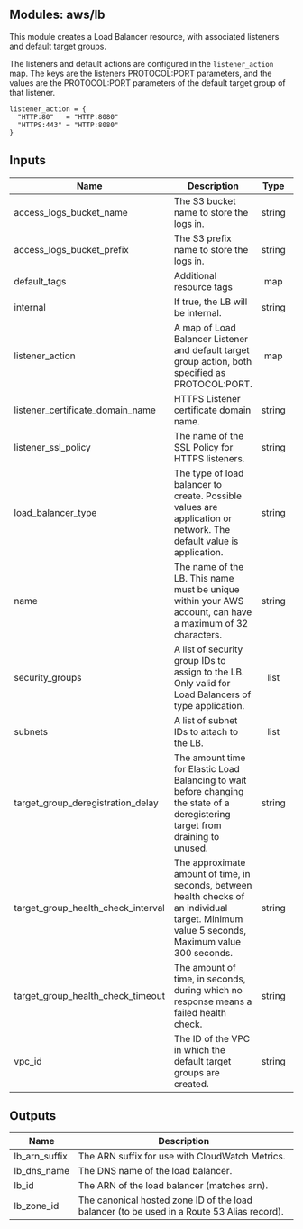 ## Modules: aws/lb

This module creates a Load Balancer resource, with associated
listeners and default target groups.

The listeners and default actions are configured in the `listener_action`
map. The keys are the listeners PROTOCOL:PORT parameters, and the values
are the PROTOCOL:PORT parameters of the default target group of that listener.

```
listener_action = {
  "HTTP:80"   = "HTTP:8080"
  "HTTPS:443" = "HTTP:8080"
}
```


## Inputs

| Name | Description | Type | Default | Required |
|------|-------------|:----:|:-----:|:-----:|
| access_logs_bucket_name | The S3 bucket name to store the logs in. | string | - | yes |
| access_logs_bucket_prefix | The S3 prefix name to store the logs in. | string | `` | no |
| default_tags | Additional resource tags | map | `<map>` | no |
| internal | If true, the LB will be internal. | string | `true` | no |
| listener_action | A map of Load Balancer Listener and default target group action, both specified as PROTOCOL:PORT. | map | - | yes |
| listener_certificate_domain_name | HTTPS Listener certificate domain name. | string | `` | no |
| listener_ssl_policy | The name of the SSL Policy for HTTPS listeners. | string | `ELBSecurityPolicy-2015-05` | no |
| load_balancer_type | The type of load balancer to create. Possible values are application or network. The default value is application. | string | `application` | no |
| name | The name of the LB. This name must be unique within your AWS account, can have a maximum of 32 characters. | string | - | yes |
| security_groups | A list of security group IDs to assign to the LB. Only valid for Load Balancers of type application. | list | `<list>` | no |
| subnets | A list of subnet IDs to attach to the LB. | list | - | yes |
| target_group_deregistration_delay | The amount time for Elastic Load Balancing to wait before changing the state of a deregistering target from draining to unused. | string | `300` | no |
| target_group_health_check_interval | The approximate amount of time, in seconds, between health checks of an individual target. Minimum value 5 seconds, Maximum value 300 seconds. | string | `30` | no |
| target_group_health_check_timeout | The amount of time, in seconds, during which no response means a failed health check. | string | `5` | no |
| vpc_id | The ID of the VPC in which the default target groups are created. | string | - | yes |

## Outputs

| Name | Description |
|------|-------------|
| lb_arn_suffix | The ARN suffix for use with CloudWatch Metrics. |
| lb_dns_name | The DNS name of the load balancer. |
| lb_id | The ARN of the load balancer (matches arn). |
| lb_zone_id | The canonical hosted zone ID of the load balancer (to be used in a Route 53 Alias record). |

